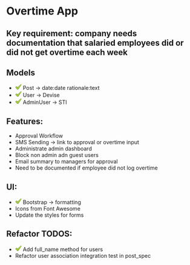 # Overtime App

## Key requirement: company needs documentation that salaried employees did or did not get overtime each week

## Models

- ![check](ynstructions/check.png) Post -> date:date rationale:text
- ![check](ynstructions/check.png) User -> Devise
- ![check](ynstructions/check.png) AdminUser -> STI

## Features:

- Approval Workflow
- SMS Sending -> link to approval or overtime input
- Administrate admin dashboard
- Block non admin adn guest users
- Email summary to managers for approval
- Need to be documented if employee did not log overtime

## UI:

- ![check](ynstructions/check.png) Bootstrap -> formatting
- Icons from Font Awesome
- Update the styles for forms

## Refactor TODOS:
- ![check](ynstructions/check.png) Add full_name method for users
- Refactor user association integration test in post_spec